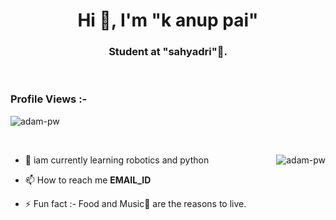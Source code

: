 <!--EDIT starts here -->

<h1 align="center">Hi 👋, I'm "k anup pai"</h1>
<h3 align="center">Student at "sahyadri"🌟.</h3>

<br>

<p align="right"> <h3>Profile Views :-</h3> <img src="https://komarev.com/ghpvc/?username=adam-pw&label=Profile%20views&color=0e75b6&style=flat"
    alt="adam-pw" /> 
  </p>

<br>

<p><img align="right" src="https://github.com/Adam-pw/Adam-pw/blob/main/animation_500_kxa883sd.gif" alt="adam-pw" /></p>

- 🌱 iam currently learning robotics and python

- 📫 How to reach me **EMAIL_ID**

- ⚡ Fun fact :- Food and Music🎵 are the reasons to live.

<br>
